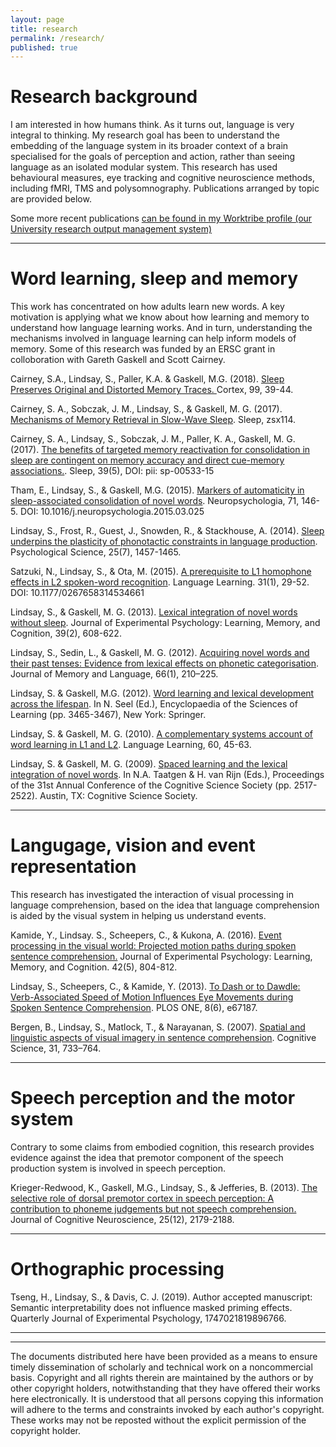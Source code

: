```yaml
---
layout: page
title: research
permalink: /research/
published: true
---
```


# Research background

I am interested in how humans think. As it turns out, language is very integral to thinking. My research goal has been to understand the embedding of the language system in its broader context of a brain specialised for the goals of perception and action, rather than seeing language as an isolated modular system. This research has used behavioural measures, eye tracking and cognitive neuroscience methods, including fMRI, TMS and polysomnography. Publications arranged by topic are provided below.

Some more recent publications [can be found in my Worktribe profile (our University research output management system)](https://hull-repository.worktribe.com/person/315748/shane-lindsay/outputs)

---


# **Word learning, sleep and memory**

This work has concentrated on how adults learn new words. A key motivation is applying what we know about how learning and memory to understand how language learning works. And in turn, understanding the mechanisms involved in language learning can help inform models of memory. Some of this research was funded by an ERSC grant in colloboration with Gareth Gaskell and Scott Cairney. 

Cairney, S.A., Lindsay, S., Paller, K.A. & Gaskell, M.G. (2018). [Sleep Preserves Original and Distorted Memory Traces. ](papers/cairney2017.pdf) Cortex, 99, 39-44.

Cairney, S. A., Sobczak, J. M., Lindsay, S., & Gaskell, M. G. (2017).  [Mechanisms of Memory Retrieval in Slow-Wave Sleep](https://academic.oup.com/sleep/article/doi/10.1093/sleep/zsx114/3930896/Mechanisms-of-Memory-Retrieval-in-Slow-Wave-Sleep). Sleep, zsx114.

Cairney, S. A., Lindsay, S., Sobczak, J. M., Paller, K. A., Gaskell, M. G. (2017). [The benefits of targeted memory reactivation for consolidation in sleep are contingent on memory accuracy and direct cue-memory associations.](https://academic.oup.com/sleep/article/39/5/1139/2454061/The-Benefits-of-Targeted-Memory-Reactivation-for). Sleep, 39(5), DOI: pii: sp-00533-15

Tham, E., Lindsay, S., & Gaskell, M.G. (2015). [Markers of automaticity in sleep-associated consolidation of novel words](Tham_Lindsay_Gaskell.pdf). Neuropsychologia, 71, 146-5. DOI: 10.1016/j.neuropsychologia.2015.03.025

Lindsay, S., Frost, R., Guest, J., Snowden, R., & Stackhouse, A. (2014). [Sleep underpins the plasticity of phonotactic constraints in language production](10.1177-0956797614535937.pdf). Psychological Science, 25(7), 1457-1465.

Satzuki, N., Lindsay, S., & Ota, M. (2015). [A prerequisite to L1 homophone effects in L2 spoken-word recognition](10.1177-0267658314534661.pdf). Language Learning. 31(1), 29-52. DOI: 10.1177/0267658314534661

Lindsay, S., & Gaskell, M. G. (2013). [Lexical integration of novel words without sleep](https://www.researchgate.net/profile/Shane_Lindsay/publication/229007079_Lexical_Integration_of_Novel_Words_Without_Sleep/links/54d0e1070cf29ca81103f70e.pdf). Journal of Experimental Psychology: Learning, Memory, and Cognition, 39(2), 608-622.

Lindsay, S., Sedin, L., & Gaskell, M. G. (2012). [Acquiring novel words and their past tenses: Evidence from lexical effects on phonetic categorisation](1-s2.0-S0749596X11000763-main.pdf). Journal of Memory and Language, 66(1), 210–225.

Lindsay, S. & Gaskell, M.G. (2012). [Word learning and lexical development across the lifespan](lexical_development_across_the_lifespan.pdf). In N. Seel (Ed.), Encyclopaedia of the Sciences of Learning (pp. 3465-3467), New York: Springer.

Lindsay, S. & Gaskell, M. G. (2010). [A complementary systems account of word learning in L1 and L2](j.1467-9922.2010.00600.x.pdf). Language Learning, 60, 45-63.

Lindsay, S. & Gaskell, M. G. (2009). [Spaced learning and the lexical integration of novel words](Spaced_Learning_and_the_Lexical_Integration_of_Novel_Words.pdf). In N.A. Taatgen & H. van Rijn (Eds.), Proceedings of the 31st Annual Conference of the Cognitive Science Society (pp. 2517-2522). Austin, TX: Cognitive Science Society.

---

# **Langugage, vision and event representation**

This research has investigated the interaction of visual processing in language comprehension, based on the idea that language comprehension is aided by the visual system in helping us understand events. 

Kamide, Y., Lindsay. S., Scheepers, C., & Kukona, A. (2016).  [Event processing in the visual world: Projected motion paths during spoken sentence comprehension.](Event_processing_in_the_visual_world.pdf) Journal of Experimental Psychology: Learning, Memory, and Cognition. 42(5), 804-812.

Lindsay, S., Scheepers, C., & Kamide, Y. (2013). [To Dash or to Dawdle: Verb-Associated Speed of Motion Influences Eye Movements during Spoken Sentence Comprehension](http://journals.plos.org/plosone/article?id=10.1371/journal.pone.0067187). PLOS ONE, 8(6), e67187.

Bergen, B., Lindsay, S., Matlock, T., & Narayanan, S. (2007). [Spatial and linguistic aspects of visual imagery in sentence comprehension](Spatial_and_Linguistic_Aspects_of_Visual_Imagery_i.pdf). Cognitive Science, 31, 733–764.

---

# **Speech perception and the motor system**

Contrary to some claims from embodied cognition, this research provides evidence against the idea that premotor component of the speech production system is involved in speech perception.

Krieger-Redwood, K., Gaskell, M.G., Lindsay, S., & Jefferies, B. (2013). [The selective role of dorsal premotor cortex in speech perception: A contribution to phoneme judgements but not speech comprehension.](jocn_a_00463_1_.pdf) Journal of Cognitive Neuroscience, 25(12), 2179-2188.

---

# **Orthographic processing**

Tseng, H., Lindsay, S., & Davis, C. J. (2019). Author accepted manuscript: Semantic interpretability does not influence masked priming effects. Quarterly Journal of Experimental Psychology, 1747021819896766.

---
---
The documents distributed here have been provided as a means to ensure timely dissemination of scholarly and technical work on a noncommercial basis. Copyright and all rights therein are maintained by the authors or by other copyright holders, notwithstanding that they have offered their works here electronically. It is understood that all persons copying this information will adhere to the terms and constraints invoked by each author's copyright. These works may not be reposted without the explicit permission of the copyright holder. 
